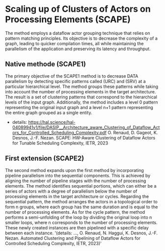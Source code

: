 # Scaling up of Clusters of Actors on Processing Elements (SCAPE)
The method employs a dataflow actor grouping technique that relies on pattern matching principles. Its objective is to decrease the complexity of a graph, leading to quicker compilation times, all while maintaining the parallelism of the application and preserving its latency and throughput.

## Native methode (SCAPE1)
The primary objective of the SCAPE1 method is to decrease DATA parallelism by detecting specific patterns called (URC) and (SRV) at a particular hierarchical level. The method groups these patterns while taking into account the number of processing elements in the target architecture. The result is a set of clustering patterns that correspond to the hierarchical levels of the input graph. Additionally, the method includes a level 0 pattern representing the original input graph and a level n+1 pattern representing the entire graph grouped as a single entity.

* details: https://hal.science/hal-04089941v1/file/DASIP__Architecture_aware_Clustering_of_Dataflow_Actors_for_Controlled_Scheduling_Complexity.pdf
O. Renaud, D. Gageot, K. Desnos, J.-F. Nezan. SCAPE: HW-Aware Clustering of Dataflow Actors for Tunable Scheduling Complexity, IETR, 2023

## First extension (SCAPE2)
The second method expands upon the first method by incorporating pipeline parallelism into the sequential components. This is achieved by aligning the number of pipeline stages with the number of processing elements. The method identifies sequential portions, which can either be a series of actors with a degree of parallelism below the number of processing elements in the target architecture or cycles.
Regarding the sequential pattern, the method arranges the actors in a topological order to form n groups, where each group has the same duration and is equal to the number of processing elements. 
As for the cycle pattern, the method performs a semi-unfolding of the loop by dividing the original loop into n smaller loops, where n corresponds to the number of processing elements. 
These newly created instances are then pipelined with a specific delay between each instance.
'(details: ..., O. Renaud, N. Haggui, K. Desnos, J.-F. Nezan. Automated Clustering and Pipelining of Dataflow Actors for Controlled Scheduling Complexity, IETR, 2023)'


